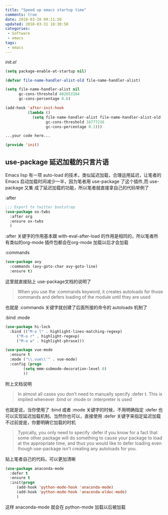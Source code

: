 ```yaml
---
title: "Speed up emacs startup time"
comments: true
date: 2018-03-28 09:11:50
updated: 2018-03-31 10:30:50
categories:
 - Software
 - emacs
tags:
 - emacs
---
```


*init.el*
```el
(setq package-enable-at-startup nil)

(defvar file-name-handler-alist-old file-name-handler-alist)

(setq file-name-handler-alist nil
      gc-cons-threshold 402653184
      gc-cons-percentage 0.6)

(add-hook 'after-init-hook
          (lambda ()
            (setq file-name-handler-alist file-name-handler-alist-old
                  gc-cons-threshold 16777216
                  gc-cons-percentage 0.1)))

...your code here...

(provide 'init)
```
<!--more-->
## use-package 延迟加载的只言片语

Emacs lisp 有一项 auto-load 的技术，类似延迟加载，合理运用延迟，让笔者的 Emacs 启动加载时间减少一半，因为笔者用 use-package 了这个插件,而 use-package 又集 成了延迟加载的功能，所以笔者就直接拿自己的代码举例了

:after
```el
;;; Export to twitter bootstrap
(use-package ox-twbs
  :after org
  :ensure ox-twbs
  )
```
:after 关键字的作用基本跟 with-eval-after-load 的作用是相同的，所以笔者所 有类似的org-mode 插件包都会在org-mode 加载以后才会加载

:commands
```el
(use-package avy
  :commands (avy-goto-char avy-goto-line)
  :ensure t)
```
这里就直接贴上 use-package文档的说明了

> When you use the :commands keyword, it creates autoloads for those commands and defers loading of the module until they are used

也就是 :commands 关键字就创建了后面所接的命令的 autoloads 机制了

:bind :mode
```el
(use-package hi-lock
  :bind (("M-o l" . highlight-lines-matching-regexp)
	 ("M-o r" . highlight-regexp)
	 ("M-o w" . highlight-phrase)))

(use-package vue-mode
  :ensure t
  :mode ("\\.vue\\'" . vue-mode)
  :config (progn
	    (setq mmm-submode-decoration-level 0)
	    ))
```
附上文档说明

> In almost all cases you don't need to manually specify :defer t. This is implied whenever :bind or :mode or :interpreter is used

也就是说，当你使用了 :bind 或者 :mode 关键字的时候，不用明确指定 :defer 也可以实现延迟加载机制。当然你也可以，直接使用 :defer 关键字来指定延迟加载 不过前提是，你要明确它加载的时机

> Typically, you only need to specify :defer if you know for a fact that some other package will do something to cause your package to load at the appropriate time, and thus you would like to defer loading even though use-package isn't creating any autoloads for you.

贴上笔者自己的代码，可以更加清晰
```el
(use-package anaconda-mode
  :defer t
  :ensure t
  :init(progn
	 (add-hook 'python-mode-hook 'anaconda-mode)
	 (add-hook 'python-mode-hook 'anaconda-eldoc-mode)
	 )
```
这样 anaconda-mode 就会在 python-mode 加载以后被加载
